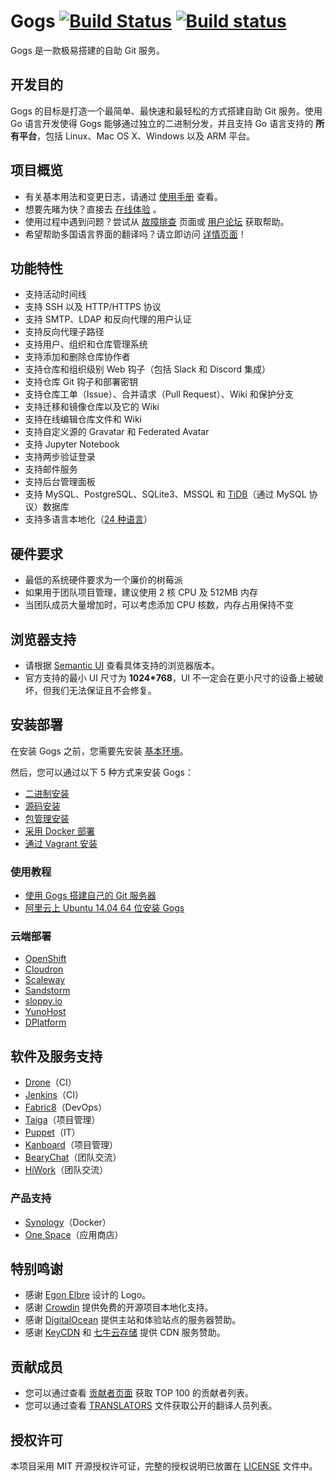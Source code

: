 Gogs [![Build Status](https://travis-ci.org/gogits/gogs.svg?branch=master)](https://travis-ci.org/gogits/gogs) [![Build status](https://ci.appveyor.com/api/projects/status/b9uu5ejl933e2wlt/branch/master?svg=true)](https://ci.appveyor.com/project/Unknwon/gogs/branch/master)
=====================

Gogs 是一款极易搭建的自助 Git 服务。

## 开发目的

Gogs 的目标是打造一个最简单、最快速和最轻松的方式搭建自助 Git 服务。使用 Go 语言开发使得 Gogs 能够通过独立的二进制分发，并且支持 Go 语言支持的 **所有平台**，包括 Linux、Mac OS X、Windows 以及 ARM 平台。

## 项目概览

- 有关基本用法和变更日志，请通过 [使用手册](https://gogs.io/docs/intro) 查看。
- 想要先睹为快？直接去 [在线体验](https://try.gogs.io/gogs/gogs) 。
- 使用过程中遇到问题？尝试从 [故障排查](https://gogs.io/docs/intro/troubleshooting.html) 页面或 [用户论坛](https://discuss.gogs.io/) 获取帮助。
- 希望帮助多国语言界面的翻译吗？请立即访问 [详情页面](https://gogs.io/docs/features/i18n.html)！

## 功能特性

- 支持活动时间线
- 支持 SSH 以及 HTTP/HTTPS 协议
- 支持 SMTP、LDAP 和反向代理的用户认证
- 支持反向代理子路径
- 支持用户、组织和仓库管理系统
- 支持添加和删除仓库协作者
- 支持仓库和组织级别 Web 钩子（包括 Slack 和 Discord 集成）
- 支持仓库 Git 钩子和部署密钥
- 支持仓库工单（Issue）、合并请求（Pull Request）、Wiki 和保护分支
- 支持迁移和镜像仓库以及它的 Wiki
- 支持在线编辑仓库文件和 Wiki
- 支持自定义源的 Gravatar 和 Federated Avatar
- 支持 Jupyter Notebook
- 支持两步验证登录
- 支持邮件服务
- 支持后台管理面板
- 支持 MySQL、PostgreSQL、SQLite3、MSSQL 和 [TiDB](https://github.com/pingcap/tidb)（通过 MySQL 协议）数据库
- 支持多语言本地化（[24 种语言]([more](https://crowdin.com/project/gogs))）

## 硬件要求

- 最低的系统硬件要求为一个廉价的树莓派
- 如果用于团队项目管理，建议使用 2 核 CPU 及 512MB 内存
- 当团队成员大量增加时，可以考虑添加 CPU 核数，内存占用保持不变

## 浏览器支持

- 请根据 [Semantic UI](https://github.com/Semantic-Org/Semantic-UI#browser-support) 查看具体支持的浏览器版本。
- 官方支持的最小 UI 尺寸为 **1024*768**，UI 不一定会在更小尺寸的设备上被破坏，但我们无法保证且不会修复。

## 安装部署

在安装 Gogs 之前，您需要先安装 [基本环境](https://gogs.io/docs/installation)。

然后，您可以通过以下 5 种方式来安装 Gogs：

- [二进制安装](https://gogs.io/docs/installation/install_from_binary.html)
- [源码安装](https://gogs.io/docs/installation/install_from_source.html)
- [包管理安装](https://gogs.io/docs/installation/install_from_packages.html)
- [采用 Docker 部署](https://github.com/gogits/gogs/tree/master/docker)
- [通过 Vagrant 安装](https://github.com/geerlingguy/ansible-vagrant-examples/tree/master/gogs)

### 使用教程

- [使用 Gogs 搭建自己的 Git 服务器](https://mynook.info/blog/post/host-your-own-git-server-using-gogs)
- [阿里云上 Ubuntu 14.04 64 位安装 Gogs](http://my.oschina.net/luyao/blog/375654)

### 云端部署

- [OpenShift](https://github.com/tkisme/gogs-openshift)
- [Cloudron](https://cloudron.io/appstore.html#io.gogs.cloudronapp)
- [Scaleway](https://www.scaleway.com/imagehub/gogs/)
- [Sandstorm](https://github.com/cem/gogs-sandstorm)
- [sloppy.io](https://github.com/sloppyio/quickstarters/tree/master/gogs)
- [YunoHost](https://github.com/mbugeia/gogs_ynh)
- [DPlatform](https://github.com/j8r/DPlatform)

## 软件及服务支持

- [Drone](https://github.com/drone/drone)（CI）
- [Jenkins](https://wiki.jenkins-ci.org/display/JENKINS/Gogs+Webhook+Plugin)（CI）
- [Fabric8](http://fabric8.io/)（DevOps）
- [Taiga](https://taiga.io/)（项目管理）
- [Puppet](https://forge.puppetlabs.com/Siteminds/gogs)（IT）
- [Kanboard](http://kanboard.net/plugin/gogs-webhook)（项目管理）
- [BearyChat](https://bearychat.com/)（团队交流）
- [HiWork](http://www.hiwork.cc/)（团队交流）

### 产品支持

- [Synology](https://www.synology.com)（Docker）
- [One Space](http://www.onespace.cc)（应用商店）

## 特别鸣谢

- 感谢 [Egon Elbre](https://twitter.com/egonelbre) 设计的 Logo。
- 感谢 [Crowdin](https://crowdin.com/project/gogs) 提供免费的开源项目本地化支持。
- 感谢 [DigitalOcean](https://www.digitalocean.com) 提供主站和体验站点的服务器赞助。
- 感谢 [KeyCDN](https://www.keycdn.com/) 和 [七牛云存储](http://www.qiniu.com/) 提供 CDN 服务赞助。

## 贡献成员

- 您可以通过查看 [贡献者页面](https://github.com/gogits/gogs/graphs/contributors) 获取 TOP 100 的贡献者列表。
- 您可以通过查看 [TRANSLATORS](conf/locale/TRANSLATORS) 文件获取公开的翻译人员列表。

## 授权许可

本项目采用 MIT 开源授权许可证，完整的授权说明已放置在 [LICENSE](https://github.com/gogits/gogs/blob/master/LICENSE) 文件中。
